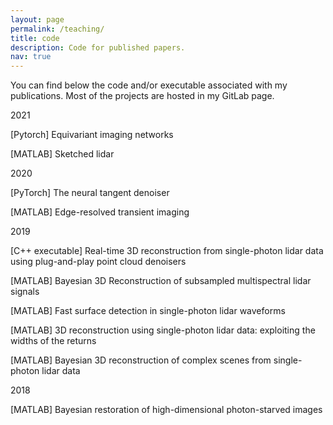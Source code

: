 ```yaml
---
layout: page
permalink: /teaching/
title: code
description: Code for published papers.
nav: true
---
```


You can find below the code and/or executable associated with my publications. Most of the projects are hosted in my GitLab page.

2021

[Pytorch] Equivariant imaging networks

[MATLAB] Sketched lidar

2020

[PyTorch] The neural tangent denoiser

[MATLAB] Edge-resolved transient imaging

2019

[C++ executable] Real-time 3D reconstruction from single-photon lidar data using plug-and-play point cloud denoisers

[MATLAB] Bayesian 3D Reconstruction of subsampled multispectral lidar signals

[MATLAB] Fast surface detection in single-photon lidar waveforms

[MATLAB] 3D reconstruction using single-photon lidar data: exploiting the widths of the returns

[MATLAB] Bayesian 3D reconstruction of complex scenes from single-photon lidar data

2018

[MATLAB] Bayesian restoration of high-dimensional photon-starved images